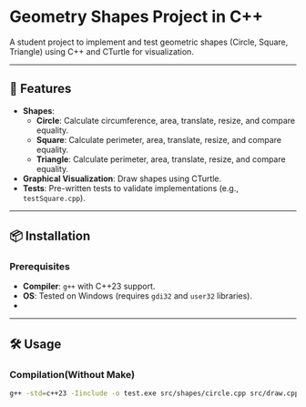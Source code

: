 # Geometry Shapes Project in C++

A student project to implement and test geometric shapes (Circle, Square, Triangle) using C++ and CTurtle for visualization.

---

## 🚀 Features
- **Shapes**: 
  - **Circle**: Calculate circumference, area, translate, resize, and compare equality.
  - **Square**: Calculate perimeter, area, translate, resize, and compare equality.
  - **Triangle**: Calculate perimeter, area, translate, resize, and compare equality.
- **Graphical Visualization**: Draw shapes using CTurtle.
- **Tests**: Pre-written tests to validate implementations (e.g., `testSquare.cpp`).

---

## 📦 Installation

### Prerequisites
- **Compiler**: `g++` with C++23 support.
- **OS**: Tested on Windows (requires `gdi32` and `user32` libraries).
- 
---

## 🛠️ Usage

### Compilation(Without Make)
```bash
g++ -std=c++23 -Iinclude -o test.exe src/shapes/circle.cpp src/draw.cpp src/point.cpp src/shapes/square.cpp src/shapes/triangle.cpp main.cpp -lgdi32 -luser32
